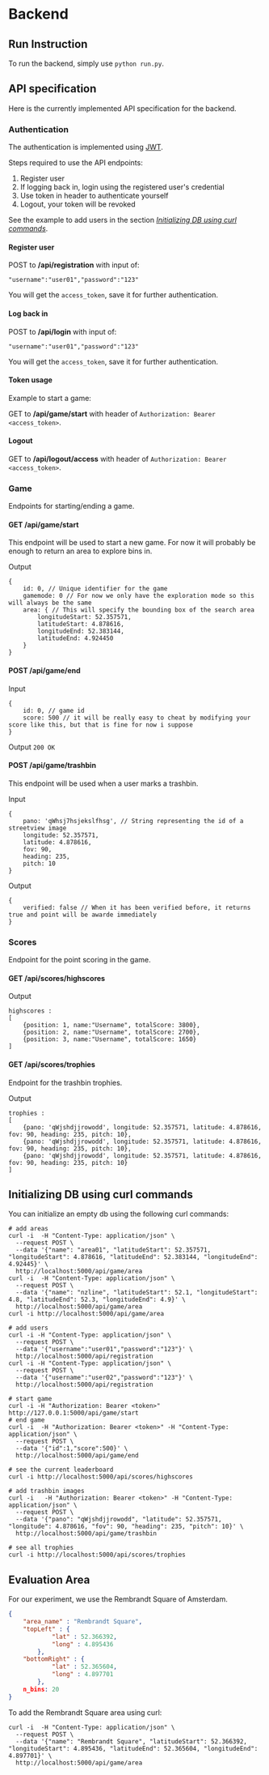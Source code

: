 # Backend

## Run Instruction

To run the backend, simply use `python run.py`.

## API specification

Here is the currently implemented API specification for the backend.

### Authentication

The authentication is implemented using [JWT](https://pythonhosted.org/Flask-JWT/).

Steps required to use the API endpoints:
1. Register user
2. If logging back in, login using the registered user's credential
3. Use token in header to authenticate yourself
4. Logout, your token will be revoked

See the example to add users in the section [*Initializing DB using curl commands*](#curlinit).

#### Register user

POST to **/api/registration** with input of:

`"username":"user01","password":"123"`

You will get the `access_token`, save it for further authentication.

#### Log back in

POST to **/api/login** with input of:

`"username":"user01","password":"123"`

You will get the `access_token`, save it for further authentication.

#### Token usage

Example to start a game:

GET to **/api/game/start** with header of `Authorization: Bearer <access_token>`.

#### Logout

GET to **/api/logout/access** with header of `Authorization: Bearer <access_token>`.

### Game

Endpoints for starting/ending a game.

#### GET /api/game/start
This endpoint will be used to start a new game. For now it will probably be enough to return an area to explore bins in.

Output
```
{
    id: 0, // Unique identifier for the game
    gamemode: 0 // For now we only have the exploration mode so this will always be the same
    area: { // This will specify the bounding box of the search area
        longitudeStart: 52.357571,
        latitudeStart: 4.878616,
        longitudeEnd: 52.383144,
        latitudeEnd: 4.924450
    }
}
```

#### POST /api/game/end

Input
```
{
    id: 0, // game id
    score: 500 // it will be really easy to cheat by modifying your score like this, but that is fine for now i suppose
}
```

Output
`200 OK`

#### POST /api/game/trashbin
This endpoint will be used when a user marks a trashbin.

Input
```
{
    pano: 'qWhsj7hsjekslfhsg', // String representing the id of a streetview image
    longitude: 52.357571,
    latitude: 4.878616,
    fov: 90,
    heading: 235,
    pitch: 10
}
```

Output
```
{
    verified: false // When it has been verified before, it returns true and point will be awarde immediately
}
```

### Scores

Endpoint for the point scoring in the game.

#### GET /api/scores/highscores

Output 
```
highscores :
[
    {position: 1, name:"Username", totalScore: 3800},
    {position: 2, name:"Username", totalScore: 2700},
    {position: 3, name:"Username", totalScore: 1650}
]
```

#### GET /api/scores/trophies

Endpoint for the trashbin trophies.

Output 
```
trophies :
[
    {pano: 'qWjshdjjrowodd', longitude: 52.357571, latitude: 4.878616, fov: 90, heading: 235, pitch: 10},    
    {pano: 'qWjshdjjrowodd', longitude: 52.357571, latitude: 4.878616, fov: 90, heading: 235, pitch: 10},
    {pano: 'qWjshdjjrowodd', longitude: 52.357571, latitude: 4.878616, fov: 90, heading: 235, pitch: 10}
]
```

## <a name="curlinit"></a>Initializing DB using curl commands

You can initialize an empty db using the following curl commands:

```
# add areas
curl -i  -H "Content-Type: application/json" \
  --request POST \
  --data '{"name": "area01", "latitudeStart": 52.357571, "longitudeStart": 4.878616, "latitudeEnd": 52.383144, "longitudeEnd": 4.92445}' \
  http://localhost:5000/api/game/area
curl -i  -H "Content-Type: application/json" \
  --request POST \
  --data '{"name": "nzline", "latitudeStart": 52.1, "longitudeStart": 4.8, "latitudeEnd": 52.3, "longitudeEnd": 4.9}' \
  http://localhost:5000/api/game/area
curl -i http://localhost:5000/api/game/area

# add users
curl -i -H "Content-Type: application/json" \
  --request POST \
  --data '{"username":"user01","password":"123"}' \
  http://localhost:5000/api/registration
curl -i -H "Content-Type: application/json" \
  --request POST \
  --data '{"username":"user02","password":"123"}' \
  http://localhost:5000/api/registration

# start game
curl -i -H "Authorization: Bearer <token>" http://127.0.0.1:5000/api/game/start
# end game
curl -i  -H "Authorization: Bearer <token>" -H "Content-Type: application/json" \
  --request POST \
  --data '{"id":1,"score":500}' \
  http://localhost:5000/api/game/end

# see the current leaderboard
curl -i http://localhost:5000/api/scores/highscores

# add trashbin images
curl -i   -H "Authorization: Bearer <token>" -H "Content-Type: application/json" \
  --request POST \
  --data '{"pano": "qWjshdjjrowodd", "latitude": 52.357571, "longitude": 4.878616, "fov": 90, "heading": 235, "pitch": 10}' \
  http://localhost:5000/api/game/trashbin

# see all trophies
curl -i http://localhost:5000/api/scores/trophies

```

## Evaluation Area

For our experiment, we use the Rembrandt Square of Amsterdam.

```json
{
    "area_name" : "Rembrandt Square",
    "topLeft" : {
            "lat" : 52.366392,
            "long" : 4.895436
        },
    "bottomRight" : {
            "lat" : 52.365604,
            "long" : 4.897701
        },
    n_bins: 20
}
```

To add the Rembrandt Square area using curl:
```
curl -i  -H "Content-Type: application/json" \
  --request POST \
  --data '{"name": "Rembrandt Square", "latitudeStart": 52.366392, "longitudeStart": 4.895436, "latitudeEnd": 52.365604, "longitudeEnd": 4.897701}' \
  http://localhost:5000/api/game/area
```

